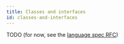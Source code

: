 ```yaml
---
title: Classes and interfaces
id: classes-and-interfaces
---
```


TODO (for now, see the [language spec RFC](docs/docs/999-contributorsibutors/999-rfcs/2023-06-12-language-spec.md))
